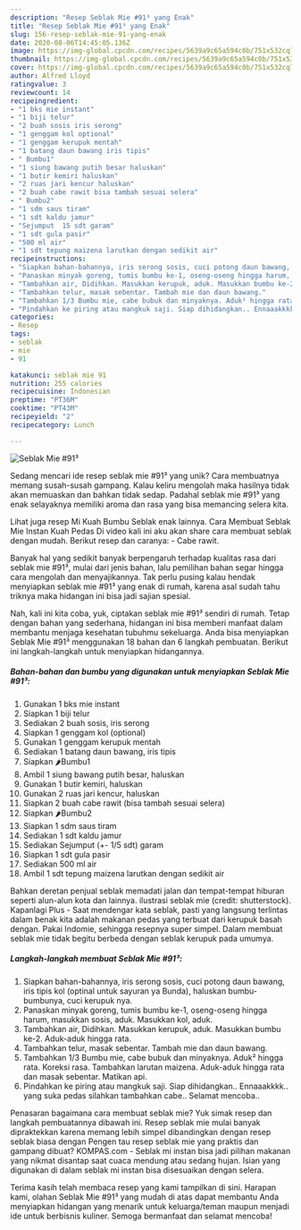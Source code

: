 ```yaml
---
description: "Resep Seblak Mie #91³ yang Enak"
title: "Resep Seblak Mie #91³ yang Enak"
slug: 156-resep-seblak-mie-91-yang-enak
date: 2020-08-06T14:45:05.136Z
image: https://img-global.cpcdn.com/recipes/5639a9c65a594c0b/751x532cq70/seblak-mie-91-foto-resep-utama.jpg
thumbnail: https://img-global.cpcdn.com/recipes/5639a9c65a594c0b/751x532cq70/seblak-mie-91-foto-resep-utama.jpg
cover: https://img-global.cpcdn.com/recipes/5639a9c65a594c0b/751x532cq70/seblak-mie-91-foto-resep-utama.jpg
author: Alfred Lloyd
ratingvalue: 3
reviewcount: 14
recipeingredient:
- "1 bks mie instant"
- "1 biji telur"
- "2 buah sosis iris serong"
- "1 genggam kol optional"
- "1 genggam kerupuk mentah"
- "1 batang daun bawang iris tipis"
- " Bumbu1"
- "1 siung bawang putih besar haluskan"
- "1 butir kemiri haluskan"
- "2 ruas jari kencur haluskan"
- "2 buah cabe rawit bisa tambah sesuai selera"
- " Bumbu2"
- "1 sdm saus tiram"
- "1 sdt kaldu jamur"
- "Sejumput  15 sdt garam"
- "1 sdt gula pasir"
- "500 ml air"
- "1 sdt tepung maizena larutkan dengan sedikit air"
recipeinstructions:
- "Siapkan bahan-bahannya, iris serong sosis, cuci potong daun bawang, iris tipis kol (optinal untuk sayuran ya Bunda), haluskan bumbu-bumbunya, cuci kerupuk nya."
- "Panaskan minyak goreng, tumis bumbu ke-1, oseng-oseng hingga harum, masukkan sosis, aduk. Masukkan kol, aduk."
- "Tambahkan air, Didihkan. Masukkan kerupuk, aduk. Masukkan bumbu ke-2. Aduk-aduk hingga rata."
- "Tambahkan telur, masak sebentar. Tambah mie dan daun bawang."
- "Tambahkan 1/3 Bumbu mie, cabe bubuk dan minyaknya. Aduk² hingga rata. Koreksi rasa. Tambahkan larutan maizena. Aduk-aduk hingga rata dan masak sebentar. Matikan api."
- "Pindahkan ke piring atau mangkuk saji. Siap dihidangkan.. Ennaaakkkk.. yang suka pedas silahkan tambahkan cabe.. Selamat mencoba.."
categories:
- Resep
tags:
- seblak
- mie
- 91

katakunci: seblak mie 91 
nutrition: 255 calories
recipecuisine: Indonesian
preptime: "PT36M"
cooktime: "PT43M"
recipeyield: "2"
recipecategory: Lunch

---
```



![Seblak Mie #91³](https://img-global.cpcdn.com/recipes/5639a9c65a594c0b/751x532cq70/seblak-mie-91-foto-resep-utama.jpg)

Sedang mencari ide resep seblak mie #91³ yang unik? Cara membuatnya memang susah-susah gampang. Kalau keliru mengolah maka hasilnya tidak akan memuaskan dan bahkan tidak sedap. Padahal seblak mie #91³ yang enak selayaknya memiliki aroma dan rasa yang bisa memancing selera kita.

Lihat juga resep Mi Kuah Bumbu Seblak enak lainnya. Cara Membuat Seblak Mie Instan Kuah Pedas Di video kali ini aku akan share cara membuat seblak dengan mudah. Berikut resep dan caranya: - Cabe rawit.

Banyak hal yang sedikit banyak berpengaruh terhadap kualitas rasa dari seblak mie #91³, mulai dari jenis bahan, lalu pemilihan bahan segar hingga cara mengolah dan menyajikannya. Tak perlu pusing kalau hendak menyiapkan seblak mie #91³ yang enak di rumah, karena asal sudah tahu triknya maka hidangan ini bisa jadi sajian spesial.


Nah, kali ini kita coba, yuk, ciptakan seblak mie #91³ sendiri di rumah. Tetap dengan bahan yang sederhana, hidangan ini bisa memberi manfaat dalam membantu menjaga kesehatan tubuhmu sekeluarga. Anda bisa menyiapkan Seblak Mie #91³ menggunakan 18 bahan dan 6 langkah pembuatan. Berikut ini langkah-langkah untuk menyiapkan hidangannya.

<!--inarticleads1-->

##### Bahan-bahan dan bumbu yang digunakan untuk menyiapkan Seblak Mie #91³:

1. Gunakan 1 bks mie instant
1. Siapkan 1 biji telur
1. Sediakan 2 buah sosis, iris serong
1. Siapkan 1 genggam kol (optional)
1. Gunakan 1 genggam kerupuk mentah
1. Sediakan 1 batang daun bawang, iris tipis
1. Siapkan  🌶Bumbu1
1. Ambil 1 siung bawang putih besar, haluskan
1. Gunakan 1 butir kemiri, haluskan
1. Gunakan 2 ruas jari kencur, haluskan
1. Siapkan 2 buah cabe rawit (bisa tambah sesuai selera)
1. Siapkan  🌶Bumbu2
1. Siapkan 1 sdm saus tiram
1. Sediakan 1 sdt kaldu jamur
1. Sediakan Sejumput (+- 1/5 sdt) garam
1. Siapkan 1 sdt gula pasir
1. Sediakan 500 ml air
1. Ambil 1 sdt tepung maizena larutkan dengan sedikit air


Bahkan deretan penjual seblak memadati jalan dan tempat-tempat hiburan seperti alun-alun kota dan lainnya. ilustrasi seblak mie (credit: shutterstock). Kapanlagi Plus - Saat mendengar kata seblak, pasti yang langsung terlintas dalam benak kita adalah makanan pedas yang terbuat dari kerupuk basah dengan. Pakai Indomie, sehingga resepnya super simpel. Dalam membuat seblak mie tidak begitu berbeda dengan seblak kerupuk pada umumya. 

<!--inarticleads2-->

##### Langkah-langkah membuat Seblak Mie #91³:

1. Siapkan bahan-bahannya, iris serong sosis, cuci potong daun bawang, iris tipis kol (optinal untuk sayuran ya Bunda), haluskan bumbu-bumbunya, cuci kerupuk nya.
1. Panaskan minyak goreng, tumis bumbu ke-1, oseng-oseng hingga harum, masukkan sosis, aduk. Masukkan kol, aduk.
1. Tambahkan air, Didihkan. Masukkan kerupuk, aduk. Masukkan bumbu ke-2. Aduk-aduk hingga rata.
1. Tambahkan telur, masak sebentar. Tambah mie dan daun bawang.
1. Tambahkan 1/3 Bumbu mie, cabe bubuk dan minyaknya. Aduk² hingga rata. Koreksi rasa. Tambahkan larutan maizena. Aduk-aduk hingga rata dan masak sebentar. Matikan api.
1. Pindahkan ke piring atau mangkuk saji. Siap dihidangkan.. Ennaaakkkk.. yang suka pedas silahkan tambahkan cabe.. Selamat mencoba..


Penasaran bagaimana cara membuat seblak mie? Yuk simak resep dan langkah pembuatannya dibawah ini. Resep seblak mie mulai banyak dipraktekkan karena memang lebih simpel dibandingkan dengan resep seblak biasa dengan Pengen tau resep seblak mie yang praktis dan gampang dibuat? KOMPAS.com - Seblak mi instan bisa jadi pilihan makanan yang nikmat disantap saat cuaca mendung atau sedang hujan. Isian yang digunakan di dalam seblak mi instan bisa disesuaikan dengan selera. 

Terima kasih telah membaca resep yang kami tampilkan di sini. Harapan kami, olahan Seblak Mie #91³ yang mudah di atas dapat membantu Anda menyiapkan hidangan yang menarik untuk keluarga/teman maupun menjadi ide untuk berbisnis kuliner. Semoga bermanfaat dan selamat mencoba!
